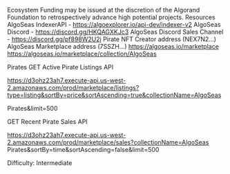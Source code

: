 Ecosystem Funding may be issued at the discretion of the Algorand Foundation to retrospectively advance high potential projects. 
Resources AlgoSeas IndexerAPI - https://algoexplorer.io/api-dev/indexer-v2 
AlgoSeas Discord - https://discord.gg/HKQAGXKJc3 
AlgoSeas Discord Sales Channel - https://discord.gg/pf898W2U2j 
Pirate NFT Creator address (NEX7N2...) AlgoSeas Marketplace address (7SSZH…) 
https://algoseas.io/marketplace 
https://algoseas.io/marketplace/collection/AlgoSeas 


Pirates GET Active Pirate Listings API

https://d3ohz23ah7.execute-api.us-west-2.amazonaws.com/prod/marketplace/listings?type=listing&sortBy=price&sortAscending=true&collectionName=AlgoSeas 

Pirates&limit=500

GET Recent Pirate Sales API

https://d3ohz23ah7.execute-api.us-west-2.amazonaws.com/prod/marketplace/sales?collectionName=AlgoSeas Pirates&sortBy=time&sortAscending=false&limit=500


Difficulty: Intermediate